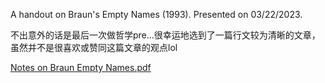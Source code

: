 A handout on Braun's Empty Names (1993). Presented on 03/22/2023.

不出意外的话是最后一次做哲学pre...很幸运地选到了一篇行文较为清晰的文章，虽然并不是很喜欢或赞同这篇文章的观点lol

[Notes on Braun Empty Names.pdf](https://github.com/Msarde/Philosophy/files/11047617/Notes.on.Braun.Empty.Names.pdf)
